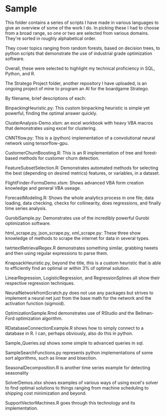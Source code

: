 # Sample
This folder contains a series of scripts I have made in various languages to give an overview of some of the work I do.
In picking these I had to choose from a broad range, so one or two are selected from various domains.
They're sorted in roughly alphabetical order.

They cover topics ranging from random forests, based on decision trees, to python scripts that demonstrate the use of industrial grade optimization software.

Overall, these were selected to highlight my technical proficiency in SQL, Python, and R.

The Stratego Project folder, another repository I have uploaded, is an ongoing project of mine to program an AI for the boardgame Stratego. 

By filename, brief descriptions of each:

BinpackingHeuristic.py: This custom binpacking heuristic is simple yet powerful, finding the optimal answer quickly.

ClusterAnalysis-Demo.xlsm: an excel workbook with heavy VBA macros that demonstrates using excel for clustering.

CNNTflow.py: This is a (python) implementation of a convolutional neural network using tensorflow-gpu. 

CustomerChurnBoosting.R: This is an R implementation of tree and forest-based methods for customer churn detection.

FeatureSubsetSelection.R: Demonstrates automated methods for selecting the best (depending on desired metrics) features, or variables, in a dataset.

FlightFinder-FormsDemo.xlsm: Shows advanced VBA form creation knowledge and general VBA useage.

ForecastModeling.R: Shows the whole analytics process in one file; data loading, data checking, checks for collinearity, does regressions, and finally time series analysis.

GurobiSample.py: Demonstrates use of the incredibly powerful Gurobi optimization software.

html_scrape.py, json_scrape.py, xml_scrape.py: These three show knowledge of methods to scrape the internet for data in several types.

twtrtextRetrievalRegex.R demonstrates something similar, grabbing tweets and then using regular expressions to parse them.

KnapsackHeuristic.py, beyond the title, this is a custom heuristic that is able to efficiently find an optimal or within 3% of optimal solution.

LinearRegression, LogisticRegression, and RegressionSplines all show their respective regression techniques.

NeuralNetworkfromScratch.py does not use any packages but strives to implement a neural net just from the base math for the network and the activation function (sigmoid). 

OptimizationSample.Rmd demonstrates use of RStudio and the Bellman-Ford optimization algorithm.

RDatabaseConnectionExample.R shows how to simply connect to a database in R. I can, perhaps obviously, also do this in python. 

Sample_Queries.sql shows some simple to advanced queries in sql.

SampleSearchFunctions.py represents python implementations of some sort algorithms, such as linear and bisection.

SeasonalDecomposition.R is another time series example for detecting seasonality

SolverDemos.xlsx shows examples of various ways of using excel's solver to find optimal solutions to things ranging from machine scheduling to shipping cost minimization and beyond.

SupportVectorMachines.R goes through this technology and its implementation. 





